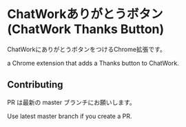 # ChatWorkありがとうボタン(ChatWork Thanks Button)

ChatWorkにありがとうボタンをつけるChrome拡張です。

a Chrome extension that adds a Thanks button to ChatWork.

## Contributing
PR は最新の master ブランチにお願いします。

Use latest master branch if you create a PR.
